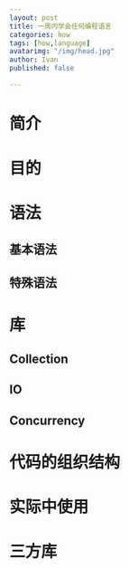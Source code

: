```yaml
---
layout: post
title: 一周内学会任何编程语言
categories: how
tags: [how,language]
avatarimg: "/img/head.jpg"
author: Ivan
published: false

---
```


# 简介
# 目的
# 语法
## 基本语法
## 特殊语法
# 库
## Collection
## IO
## Concurrency
# 代码的组织结构
# 实际中使用
# 三方库
